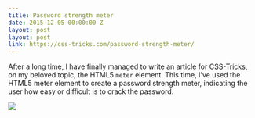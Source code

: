 ```yaml
---
title: Password strength meter
date: 2015-12-05 00:00:00 Z
layout: post
layout: post
link: https://css-tricks.com/password-strength-meter/
---
```


After a long time, I have finally managed to write an article for [CSS-Tricks](https://css-tricks.com/), on my beloved topic, the HTML5 `meter` element. This time, I've used the HTML5 meter element
to create a password strength meter, indicating the user how easy or difficult
is to crack the password.

![](https://res.cloudinary.com/dw9fem4ki/image/upload/c_scale,w_800/v1448118010/password-strength-meters_trp34k.png)
